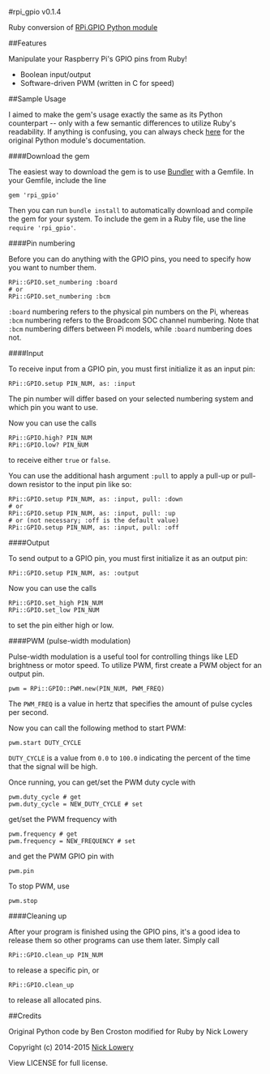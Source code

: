 #rpi_gpio v0.1.4

Ruby conversion of [RPi.GPIO Python module](https://pypi.python.org/pypi/RPi.GPIO)

##Features

Manipulate your Raspberry Pi's GPIO pins from Ruby!
- Boolean input/output
- Software-driven PWM (written in C for speed)

##Sample Usage

I aimed to make the gem's usage exactly the same as its Python counterpart -- only with a few semantic differences to utilize Ruby's readability. If anything is confusing, you can always check [here](http://sourceforge.net/p/raspberry-gpio-python/wiki/Examples/) for the original Python module's documentation.

####Download the gem

The easiest way to download the gem is to use [Bundler](http://bundler.io/) with a Gemfile. In your Gemfile, include the line 
```
gem 'rpi_gpio'
```
Then you can run `bundle install` to automatically download and compile the gem for your system. To include the gem in a Ruby file, use the line `require 'rpi_gpio'`.

####Pin numbering

Before you can do anything with the GPIO pins, you need to specify how you want to number them.
```
RPi::GPIO.set_numbering :board
# or
RPi::GPIO.set_numbering :bcm
````
`:board` numbering refers to the physical pin numbers on the Pi, whereas `:bcm` numbering refers to the Broadcom SOC channel numbering. Note that `:bcm` numbering differs between Pi models, while `:board` numbering does not.

####Input

To receive input from a GPIO pin, you must first initialize it as an input pin:
```
RPi::GPIO.setup PIN_NUM, as: :input
```
The pin number will differ based on your selected numbering system and which pin you want to use.

Now you can use the calls
```
RPi::GPIO.high? PIN_NUM
RPi::GPIO.low? PIN_NUM
```
to receive either `true` or `false`.

You can use the additional hash argument `:pull` to apply a pull-up or pull-down resistor to the input pin like so:
```
RPi::GPIO.setup PIN_NUM, as: :input, pull: :down
# or
RPi::GPIO.setup PIN_NUM, as: :input, pull: :up
# or (not necessary; :off is the default value)
RPi::GPIO.setup PIN_NUM, as: :input, pull: :off
```

####Output

To send output to a GPIO pin, you must first initialize it as an output pin:
```
RPi::GPIO.setup PIN_NUM, as: :output
```
Now you can use the calls
```
RPi::GPIO.set_high PIN_NUM
RPi::GPIO.set_low PIN_NUM
```
to set the pin either high or low.

####PWM (pulse-width modulation)

Pulse-width modulation is a useful tool for controlling things like LED brightness or motor speed. To utilize PWM, first create a PWM object for an output pin.
```
pwm = RPi::GPIO::PWM.new(PIN_NUM, PWM_FREQ)
```
The `PWM_FREQ` is a value in hertz that specifies the amount of pulse cycles per second.

Now you can call the following method to start PWM:
```
pwm.start DUTY_CYCLE
```
`DUTY_CYCLE` is a value from `0.0` to `100.0` indicating the percent of the time that the signal will be high.

Once running, you can get/set the PWM duty cycle with
```
pwm.duty_cycle # get
pwm.duty_cycle = NEW_DUTY_CYCLE # set
```
get/set the PWM frequency with
```
pwm.frequency # get
pwm.frequency = NEW_FREQUENCY # set
```
and get the PWM GPIO pin with
```
pwm.pin
```

To stop PWM, use
```
pwm.stop
```

####Cleaning up

After your program is finished using the GPIO pins, it's a good idea to release them so other programs can use them later. Simply call
```
RPi::GPIO.clean_up PIN_NUM
```
to release a specific pin, or
```
RPi::GPIO.clean_up
```
to release all allocated pins.

##Credits

Original Python code by Ben Croston modified for Ruby by Nick Lowery

Copyright (c) 2014-2015 [Nick Lowery](https://github.com/ClockVapor)

View LICENSE for full license.
